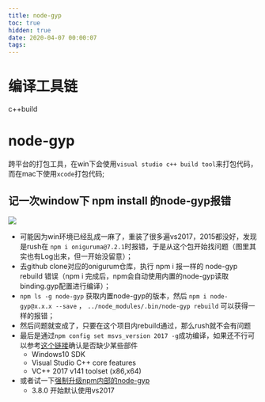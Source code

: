 ```yaml
---
title: node-gyp
toc: true
hidden: true
date: 2020-04-07 00:00:07
tags:
---
```


# 编译工具链
c++build

# node-gyp
跨平台的打包工具，在win下会使用`visual studio c++ build tool`来打包代码，而在mac下使用`xcode`打包代码;

## 记一次window下 npm install 的node-gyp报错
![](/img/Snip20210509_01.png)

* 可能因为win环境已经乱成一麻了，重装了很多遍vs2017，2015都没好，发现是rush在 `npm i oniguruma@7.2.1`时报错，于是从这个包开始找问题（图里其实也有Log出来，但一开始没留意）；
* 去github clone对应的onigurum仓库，执行 npm i 报一样的 node-gyp rebuild 错误（npm i 完成后，npm会自动使用内置的node-gyp读取binding.gyp配置进行编译）；
* `npm ls -g node-gyp` 获取内置node-gyp的版本，然后 `npm i node-gyp@x.x.x --save` ， `../node_modules/.bin/node-gyp rebuild` 可以获得一样的报错；
* 然后问题就变成了，只要在这个项目内rebuild通过，那么rush就不会有问题
* 最后是通过`npm config set msvs_version 2017 -g`成功编译，如果还不行可以参考[这个链接](https://github.com/iliuyt/blog/issues/17)确认是否缺少某些部件
  * Windows10 SDK
  * Visual Studio C++ core features
  * VC++ 2017 v141 toolset (x86,x64)
* 或者试一下[强制升级npm内部的node-gyp](https://toyobayashi.github.io/2019/04/04/NodeGypAndVS2019/)
  * 3.8.0 开始默认使用vs2017

